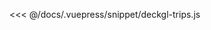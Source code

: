 <ClientOnly>
  <code-view name="deckgl-trips" :is-code-view="false"/>
</ClientOnly>

<<< @/docs/.vuepress/snippet/deckgl-trips.js
